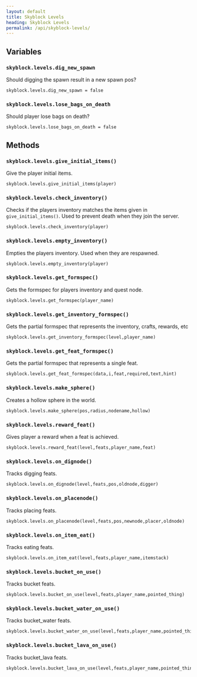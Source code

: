 ```yaml
---
layout: default
title: Skyblock Levels
heading: Skyblock Levels
permalink: /api/skyblock-levels/
---
```



## Variables

### `skyblock.levels.dig_new_spawn`

Should digging the spawn result in a new spawn pos?

```
skyblock.levels.dig_new_spawn = false
```

### `skyblock.levels.lose_bags_on_death`

Should player lose bags on death?

```
skyblock.levels.lose_bags_on_death = false
```


## Methods

### `skyblock.levels.give_initial_items()`

Give the player initial items.

```
skyblock.levels.give_initial_items(player)
```

### `skyblock.levels.check_inventory()`

Checks if the players inventory matches the items given in `give_initial_items()`.  Used to prevent death when they join the server.

```
skyblock.levels.check_inventory(player)
```

### `skyblock.levels.empty_inventory()`

Empties the players inventory.  Used when they are respawned.

```
skyblock.levels.empty_inventory(player)
```

### `skyblock.levels.get_formspec()`

Gets the formspec for players inventory and quest node.

```
skyblock.levels.get_formspec(player_name)
```

### `skyblock.levels.get_inventory_formspec()`

Gets the partial formspec that represents the inventory, crafts, rewards, etc

```
skyblock.levels.get_inventory_formspec(level,player_name)
```

### `skyblock.levels.get_feat_formspec()`

Gets the partial formspec that represents a single feat.

```
skyblock.levels.get_feat_formspec(data,i,feat,required,text,hint)
```

### `skyblock.levels.make_sphere()`

Creates a hollow sphere in the world.

```
skyblock.levels.make_sphere(pos,radius,nodename,hollow)
```

### `skyblock.levels.reward_feat()`

Gives player a reward when a feat is achieved.

```
skyblock.levels.reward_feat(level,feats,player_name,feat)
```

### `skyblock.levels.on_dignode()`

Tracks digging feats.

```
skyblock.levels.on_dignode(level,feats,pos,oldnode,digger)
```

### `skyblock.levels.on_placenode()`

Tracks placing feats.

```
skyblock.levels.on_placenode(level,feats,pos,newnode,placer,oldnode)
```

### `skyblock.levels.on_item_eat()`

Tracks eating feats.

```
skyblock.levels.on_item_eat(level,feats,player_name,itemstack)
```

### `skyblock.levels.bucket_on_use()`

Tracks bucket feats.

```
skyblock.levels.bucket_on_use(level,feats,player_name,pointed_thing)
```

### `skyblock.levels.bucket_water_on_use()`

Tracks bucket_water feats.

```
skyblock.levels.bucket_water_on_use(level,feats,player_name,pointed_thing)
```

### `skyblock.levels.bucket_lava_on_use()`

Tracks bucket_lava feats.

```
skyblock.levels.bucket_lava_on_use(level,feats,player_name,pointed_thing)
```

